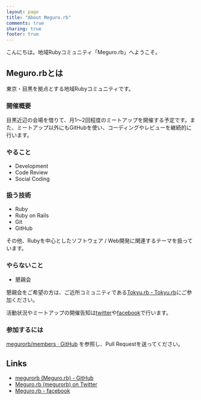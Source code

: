 ```yaml
---
layout: page
title: "About Meguro.rb"
comments: true
sharing: true
footer: true
---
```


こんにちは。地域Rubyコミュニティ「Meguro.rb」へようこそ。

## Meguro.rbとは

東京・目黒を拠点とする地域Rubyコミュニティです。

### 開催概要

目黒近辺の会場を借りて、月1〜2回程度のミートアップを開催する予定です。また、ミートアップ以外にもGitHubを使い、コーディングやレビューを継続的に行います。

### やること

 * Development
 * Code Review
 * Social Coding

### 扱う技術

 * Ruby
 * Ruby on Rails
 * Git
 * GitHub

その他、Rubyを中心としたソフトウェア / Web開発に関連するテーマを扱っています。

### やらないこと

 * 懇親会

懇親会をご希望の方は、ご近所コミュニティである[Tokyu.rb - Tokyu.rb](http://qwik.jp/tokyurb/)にご参加ください。

活動状況やミートアップの開催告知は[twitter](https://twitter.com/megurorb)や[facebook](https://www.facebook.com/megurorb)で行います。

### 参加するには

[megurorb/members · GitHub](https://github.com/megurorb/members) を参照し、Pull Requestを送ってください。

## Links

* [megurorb (Meguro.rb) - GitHub](https://github.com/megurorb)
* [Meguro.rb (megurorb) on Twitter](https://twitter.com/megurorb)
* [Meguro.rb - facebook](https://www.facebook.com/megurorb)

